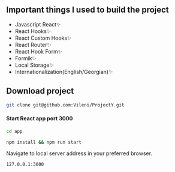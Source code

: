 ## Important things I used to build the project

- Javascript React✨
- React Hooks✨
- React Custom Hooks✨
- React Router✨
- React Hook Form✨
- Formik✨
- Local Storage✨
- Internationalization(English/Georgian)✨

## Download project

```sh
git clone git@github.com:Vileni/ProjectY.git
```

#### Start React app port 3000

```sh
cd app
```

```sh
npm install && npm run start
```

Navigate to local server address in
your preferred browser.

```sh
127.0.0.1:3000
```
